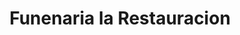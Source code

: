---
title: "Funenaria la Restauracion"
url: /tonacatepeque/funenaria-la-restauracion/
shop: directores de funerarias
---